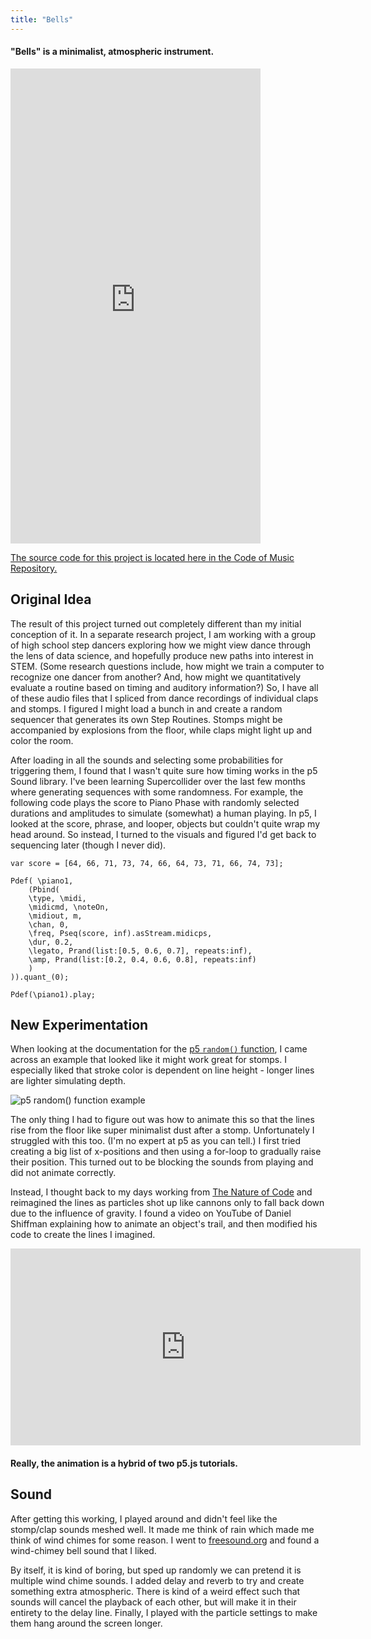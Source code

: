 ```yaml
---
title: "Bells"
---
```

#### "Bells" is a minimalist, atmospheric instrument.

<iframe width="400" height="760" src="https://www.youtube.com/embed/mM_slXSOuVs" frameborder="0" allow="autoplay; encrypted-media" allowfullscreen></iframe>

[The source code for this project is located here in the Code of Music Repository.](https://github.com/Huriphoonado/code-of-music/tree/master/projects/Stomp_Clap)

## Original Idea
The result of this project turned out completely different than my initial conception of it. In a separate research project, I am working with a group of high school step dancers exploring how we might view dance through the lens of data science, and hopefully produce new paths into interest in STEM. (Some research questions include, how might we train a computer to recognize one dancer from another? And, how might we quantitatively evaluate a routine based on timing and auditory information?) So, I have all of these audio files that I spliced from dance recordings of individual claps and stomps. I figured I might load a bunch in and create a random sequencer that generates its own Step Routines. Stomps might be accompanied by explosions from the floor, while claps might light up and color the room.

After loading in all the sounds and selecting some probabilities for triggering them, I found that I wasn't quite sure how timing works in the p5 Sound library. I've been learning Supercollider over the last few months where generating sequences with some randomness. For example, the following code plays the score to Piano Phase with randomly selected durations and amplitudes to simulate (somewhat) a human playing. In p5, I looked at the score, phrase, and looper, objects but couldn't quite wrap my head around. So instead, I turned to the visuals and figured I'd get back to sequencing later (though I never did).

```
var score = [64, 66, 71, 73, 74, 66, 64, 73, 71, 66, 74, 73];

Pdef( \piano1,
	(Pbind(
    \type, \midi,
    \midicmd, \noteOn,
    \midiout, m,
	\chan, 0,
    \freq, Pseq(score, inf).asStream.midicps,
	\dur, 0.2,
    \legato, Prand(list:[0.5, 0.6, 0.7], repeats:inf),
	\amp, Prand(list:[0.2, 0.4, 0.6, 0.8], repeats:inf)
	)
)).quant_(0);

Pdef(\piano1).play;
```

## New Experimentation
When looking at the documentation for the [p5 `random()` function](https://p5js.org/reference/#/p5/random), I came across an example that looked like it might work great for stomps. I especially liked that stroke color is dependent on line height - longer lines are lighter simulating depth.

![p5 random() function example](https://huriphoonado.github.io/code-of-music/static/images/random_example.png)

The only thing I had to figure out was how to animate this so that the lines rise from the floor like super minimalist dust after a stomp. Unfortunately I struggled with this too. (I'm no expert at p5 as you can tell.) I first tried creating a big list of x-positions and then using a for-loop to gradually raise their position. This turned out to be blocking the sounds from playing and did not animate correctly.

Instead, I thought back to my days working from [The Nature of Code](https://natureofcode.com) and reimagined the lines as particles shot up like cannons only to fall back down due to the influence of gravity. I found a video on YouTube of Daniel Shiffman explaining how to animate an object's trail, and then modified his code to create the lines I imagined.

<iframe width="560" height="315" src="https://www.youtube.com/embed/vqE8DMfOajk" frameborder="0" allow="autoplay; encrypted-media" allowfullscreen></iframe>

#### Really, the animation is a hybrid of two p5.js tutorials.

## Sound
After getting this working, I played around and didn't feel like the stomp/clap sounds meshed well. It made me think of rain which made me think of wind chimes for some reason. I went to [freesound.org](https://freesound.org) and found a wind-chimey bell sound that I liked.

By itself, it is kind of boring, but sped up randomly we can pretend it is multiple wind chime sounds. I added delay and reverb to try and create something extra atmospheric. There is kind of a weird effect such that sounds will cancel the playback of each other, but will make it in their entirety to the delay line. Finally, I played with the particle settings to make them hang around the screen longer.
